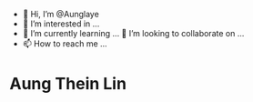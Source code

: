 - 👋 Hi, I’m @Aunglaye
- 👀 I’m interested in ...
- 🌱 I’m currently learning ...
 💞️ I’m looking to collaborate on ...
- 📫 How to reach me ...
<h1>Aung Thein Lin</h1>
<!---
Aunglaye/Aunglaye is a ✨ special ✨ repository because its `README.md` (this file) appears on your GitHub profile.
You can click the Preview link to take a look at your changes.
--->
